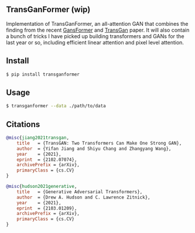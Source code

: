 ## TransGanFormer (wip)

Implementation of TransGanFormer, an all-attention GAN that combines the finding from the recent <a href="https://arxiv.org/abs/2103.01209">GansFormer</a> and <a href="https://arxiv.org/abs/2102.07074">TransGan</a> paper. It will also contain a bunch of tricks I have picked up building transformers and GANs for the last year or so, including efficient linear attention and pixel level attention.

## Install

```bash
$ pip install transganformer
```

## Usage

```bash
$ transganformer --data ./path/to/data
```

## Citations

```bibtex
@misc{jiang2021transgan,
    title   = {TransGAN: Two Transformers Can Make One Strong GAN}, 
    author  = {Yifan Jiang and Shiyu Chang and Zhangyang Wang},
    year    = {2021},
    eprint  = {2102.07074},
    archivePrefix = {arXiv},
    primaryClass = {cs.CV}
}
```

```bibtex
@misc{hudson2021generative,
    title   = {Generative Adversarial Transformers}, 
    author  = {Drew A. Hudson and C. Lawrence Zitnick},
    year    = {2021},
    eprint  = {2103.01209},
    archivePrefix = {arXiv},
    primaryClass = {cs.CV}
}
```
